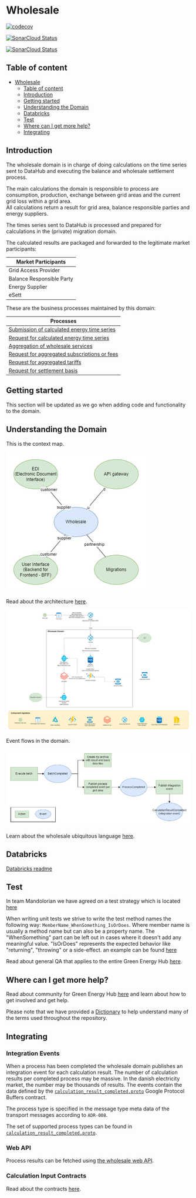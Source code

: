 # Wholesale

[![`codecov`](https://codecov.io/gh/Energinet-DataHub/opengeh-wholesale/branch/main/graph/badge.svg?token=YG4H2IATQ1)](https://codecov.io/gh/Energinet-DataHub/opengeh-wholesale)

[![SonarCloud Status](https://sonarcloud.io/api/project_badges/measure?project=opengeh-wholesale-python&metric=alert_status)](https://sonarcloud.io/dashboard?id=opengeh-wholesale-python)

[![SonarCloud Status](https://sonarcloud.io/api/project_badges/measure?project=opengeh-wholesale-dotnet&metric=alert_status)](https://sonarcloud.io/dashboard?id=opengeh-wholesale-dotnet)

## Table of content

* [Wholesale](#wholesale)
    * [Table of content](#table-of-content)
    * [Introduction](#introduction)
    * [Getting started](#getting-started)
    * [Understanding the Domain](#understanding-the-domain)
    * [Databricks](#databricks)
    * [Test](#test)
    * [Where can I get more help?](#where-can-i-get-more-help)
    * [Integrating](#integrating)

## Introduction

The wholesale domain is in charge of doing calculations on the time series sent to DataHub and executing the balance and wholesale settlement process.

The main calculations the domain is responsible to process are consumption, production, exchange between grid areas and the current grid loss within a grid area.  
All calculations return a result for grid area, balance responsible parties and energy suppliers.

The times series sent to DataHub is processed and prepared for calculations in the (private) migration domain.

The calculated results are packaged and forwarded to the legitimate market participants:

| Market Participants |
| ----------- |
| Grid Access Provider  |
| Balance Responsible Party |
| Energy Supplier |
| eSett |

These are the business processes maintained by this domain:

| Processes |
| ------------ |
| [Submission of calculated energy time series](docs/business-processes/submission-of-calculated-energy-time-series.md) |
| [Request for calculated energy time series](docs/business-processes/request-for-calculated-energy-time-series.md) |
| [Aggregation of wholesale services](docs/business-processes/aggregation-of-wholesale-services.md) |
| [Request for aggregated subscriptions or fees](docs/business-processes/request-for-aggregated-subscriptions-or-fees.md) |
| [Request for aggregated tariffs](docs/business-processes/request-for-aggregated-tariffs.md) |
| [Request for settlement basis](docs/business-processes/request-for-settlement-basis.md) |

## Getting started

This section will be updated as we go when adding code and functionality to the domain.

## Understanding the Domain

This is the context map.

![Context Map!](docs/images/context-map.drawio.png)

Read about the architecture [here](docs/architecture.md).

![Architecture!](docs/images/architecture.drawio.png)

Event flows in the domain.

![Events!](docs/images/events.drawio.png)

Learn about the wholesale ubiquitous language [here](docs/ubiquitous-language.md).

## Databricks

[Databricks readme](source/databricks#readme)

## Test

In team Mandolorian we have agreed on a test strategy which is located [here](docs/test-strategy.md)

When writing unit tests we strive to write the test method names the following way: `MemberName_WhenSomething_IsOrDoes`. Where member name is usually a method name but can also be a property name. The "WhenSomething" part can be left out in cases where it doesn't add any meaningful value. "IsOrDoes" represents the expected behavior like "returning", "throwing" or a side-effect.
an example can be found [here](source/dotnet/wholesale-api/WebApi.UnitTests/Domain/BatchAggregate/BatchTests.cs)

Read about general QA that applies to the entire Green Energy Hub [here](https://github.com/Energinet-DataHub/green-energy-hub/blob/main/docs/quality-assurance-and-test.md).

## Where can I get more help?

Read about community for Green Energy Hub [here](https://github.com/Energinet-DataHub/green-energy-hub/blob/main/COMMUNITY.md) and learn about how to get involved and get help.

Please note that we have provided a [Dictionary](https://github.com/Energinet-DataHub/green-energy-hub/tree/main/docs/dictionary-and-concepts) to help understand many of the terms used throughout the repository.

## Integrating

### Integration Events

When a process has been completed the wholesale domain publishes an integration event for each calculation result.
The number of calculation results per completed process may be massive. In the danish electricity market, the number may be thousands of results.
The events contain the data defined by the
[`calculation_result_completed.proto`](source/dotnet/Contracts/calculation_result_completed.proto) Google Protocol Buffers contract.

The process type is specified in the message type meta data of the transport messages according to `ADR-008`.

The set of supported process types can be found in [`calculation_result_completed.proto`](source/dotnet/Contracts/CalculationResultCompleted.cs).

### Web API

Process results can be fetched using [the wholesale web API](source/dotnet/wholesale-api/).

### Calculation Input Contracts

Read about the contracts [here](docs/inter-domain-integration/README.md).
